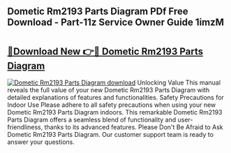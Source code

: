 ## Dometic Rm2193 Parts Diagram PDf Free Download - Part-11z Service Owner Guide 1imzM

# <h2><a href="http://dfpc9b1.blite.top/?on=Dometic+Rm2193+Parts+Diagram">🔗Download New 👉🔴 Dometic Rm2193 Parts Diagram</a></h2>

[![Dometic Rm2193 Parts Diagram download](https://i.imgur.com/lujVjoI.png)](http://dfpc9b1.blite.top/?on=Dometic+Rm2193+Parts+Diagram)
Unlocking Value This manual reveals the full value of your new Dometic Rm2193 Parts Diagram with detailed explanations of features and functionalities. Safety Precautions for Indoor Use Please adhere to all safety precautions when using your new Dometic Rm2193 Parts Diagram indoors. This remarkable Dometic Rm2193 Parts Diagram offers a seamless blend of functionality and user-friendliness, thanks to its advanced features. Please Don't Be Afraid to Ask Dometic Rm2193 Parts Diagram. Our customer support team is ready to answer your questions.
